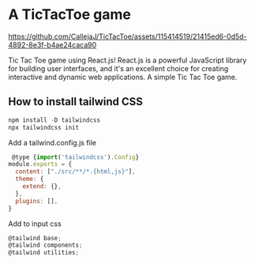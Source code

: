 # A TicTacToe game

https://github.com/CallejaJ/TicTacToe/assets/115414519/21415ed6-0d5d-4892-8e3f-b4ae24caca90


Tic Tac Toe game using React.js! 
React.js is a powerful JavaScript library for building user interfaces, and it's an excellent choice for creating interactive and dynamic web applications. A simple Tic Tac Toe game.

## How to install tailwind CSS

```javascript
npm install -D tailwindcss
npx tailwindcss init
````

Add a tailwind.config.js file
```javascript
 @type {import('tailwindcss').Config}
module.exports = {
  content: ["./src/**/*.{html,js}"],
  theme: {
    extend: {},
  },
  plugins: [],
}
```
Add to input css
```javascript
@tailwind base;
@tailwind components;
@tailwind utilities;